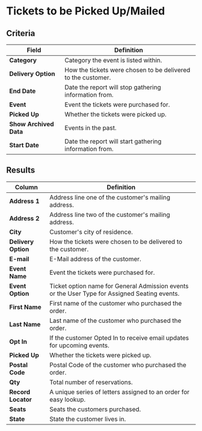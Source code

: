 # Tickets to be Picked Up/Mailed

## Criteria

| **Field** | **Definition** |
| --- | --- |
| **Category** | Category the event is listed within. |
| **Delivery Option** | How the tickets were chosen to be delivered to the customer. |
| **End Date** | Date the report will stop gathering information from. |
| **Event** | Event the tickets were purchased for. |
| **Picked Up** | Whether the tickets were picked up. |
| **Show Archived Data** | Events in the past. |
| **Start Date** | Date the report will start gathering information from. |

## Results

| **Column** | **Definition** |
| --- | --- |
| **Address 1** | Address line one of the customer's mailing address. |
| **Address 2** | Address line two of the customer's mailing address. |
| **City** | Customer's city of residence. |
| **Delivery Option** | How the tickets were chosen to be delivered to the customer. |
| **E-mail** | E-Mail address of the customer. |
| **Event Name** | Event the tickets were purchased for. |
| **Event Option** | Ticket option name for General Admission events or the User Type for Assigned Seating events. |
| **First Name** | First name of the customer who purchased the order. |
| **Last Name** | Last name of the customer who purchased the order. |
| **Opt In** | If the customer Opted In to receive email updates for upcoming events. |
| **Picked Up** | Whether the tickets were picked up. |
| **Postal Code** | Postal Code of the customer who purchased the order.|
| **Qty** | Total number of reservations. |
| **Record Locator** | A unique series of letters assigned to an order for easy lookup. |
| **Seats** | Seats the customers purchased. |
| **State** | State the customer lives in. |

